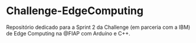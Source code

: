 # Challenge-EdgeComputing
Repositório dedicado para a Sprint 2 da Challenge (em parceria com a IBM) de Edge Computing na @FIAP com Arduíno e C++.
